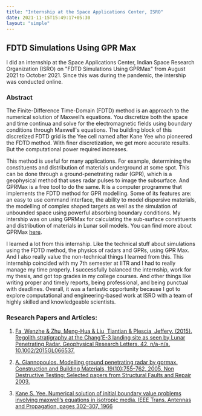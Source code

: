 ```yaml
---
title: "Internship at the Space Applications Center, ISRO"
date: 2021-11-15T15:49:17+05:30
layout: "simple"
---
```

## FDTD Simulations Using GPR Max

I did an internship at the Space Applications Center, Indian Space Research Organization (ISRO) on "FDTD Simulations Using GPRMax" from August 2021 to October 2021. Since this was during the pandemic, the intership was conducted online.

### Abstract

The Finite-Difference Time-Domain (FDTD) method is an approach to the numerical solution of Maxwell’s equations. You discretize both the space and time continua and solve for the electromagnetic fields using boundary conditions through Maxwell's equations. The building block of this discretized FDTD grid is the Yee cell named after Kane Yee who pioneered the FDTD method. With finer discretization, we get more accurate results. But the computational power required increases.

This method is useful for many applications. For example, determining the constituents and distribution of materials underground at some spot. This can be done through a ground-penetrating radar (GPR), which is a geophysical method that uses radar pulses to image the subsurface. And GPRMax is a free tool to do the same. It is a computer programme that implements the FDTD method for GPR modelling. Some of its features are: an easy to use command interface, the ability to model dispersive materials, the modelling of complex shaped targets as well as the simulation of unbounded space using powerful absorbing boundary conditions. My intership was on using GPRMax for calculating the sub-surface constituents and distribution of materials in Lunar soil models. You can find more about GPRMax [here](https://docs.gprmax.com/en/latest/index.html).

I learned a lot from this internship. Like the technical stuff about simulations using the FDTD method, the physics of radars and GPRs, using GPR Max. And I also really value the non-technical things I learned from this. This internship coincided with my 7th semester at IITR and I had to really manage my time properly. I successfully balanced the internship, work for my thesis, and got top grades in my college courses. And other things like writing proper and timely reports, being professional, and being punctual with deadlines. Overall, it was a fantastic opportunity because I got to explore computational and engineering-based work at ISRO with a team of highly skilled and knowledgeable scientists. 

### Research Papers and Articles:

1. [Fa, Wenzhe & Zhu, Meng-Hua & Liu, Tiantian & Plescia, Jeffery. (2015). Regolith stratigraphy at the Chang'E-3 landing site as seen by Lunar Penetrating Radar. Geophysical Research Letters. 42. n/a-n/a. 10.1002/2015GL066537.](https://agupubs.onlinelibrary.wiley.com/doi/full/10.1002/2015GL066537)

1. [A. Giannopoulos. Modelling ground penetrating radar by gprmax. Construction and Building Materials, 19(10):755–762, 2005. Non Destructive Testing: Selected papers from Structural Faults and Repair 2003.](https://www.sciencedirect.com/science/article/pii/S0950061805001509)

1. [Kane S. Yee. Numerical solution of initial boundary value problems involving maxwell’s equations in isotropic media. IEEE Trans. Antennas and Propagation, pages 302–307, 1966](https://ieeexplore.ieee.org/document/1138693)
